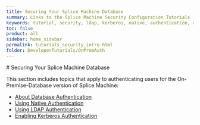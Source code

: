 ```yaml
---
title: Securing Your Splice Machine Database
summary: Links to the Splice Machine Security Configuration Tutorials
keywords: tutorial, security, ldap, kerberos, native, authentication, authorization
toc: false
product: all
sidebar: home_sidebar
permalink: tutorials_security_intro.html
folder: DeveloperTutorials/OnPremAuth
---
```


<section>
<div class="TopicContent" data-swiftype-index="true" markdown="1">
# Securing Your Splice Machine Database

This section includes topics that apply to authenticating users for the On-Premise-Database version of Splice Machine:

* [About Database Authentication](tutorials_security_authentication.html)
* [Using Native Authentication](tutorials_security_usingnative.html)
* [Using LDAP Authentication](tutorials_security_usingldap.html)
* [Enabling Kerberos Authentication](tutorials_security_usingkerberos.html)

</div>
</section>
